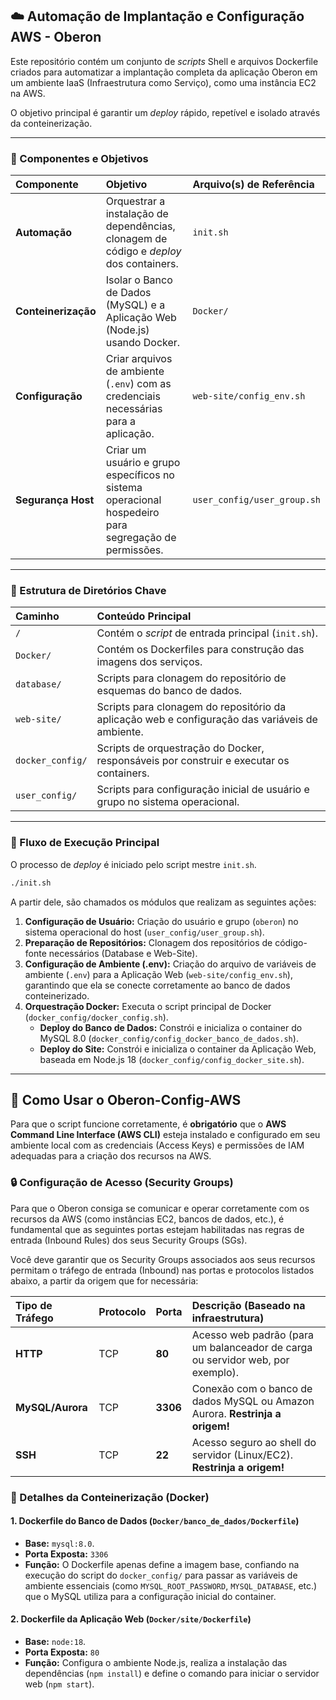 ## ☁️ Automação de Implantação e Configuração AWS - Oberon

Este repositório contém um conjunto de *scripts* Shell e arquivos Dockerfile criados para automatizar a implantação completa da aplicação Oberon em um ambiente IaaS (Infraestrutura como Serviço), como uma instância EC2 na AWS.

O objetivo principal é garantir um *deploy* rápido, repetível e isolado através da conteinerização.

-----

### 🎯 Componentes e Objetivos

| Componente | Objetivo | Arquivo(s) de Referência |
| :--- | :--- | :--- |
| **Automação** | Orquestrar a instalação de dependências, clonagem de código e *deploy* dos containers. | `init.sh` |
| **Conteinerização** | Isolar o Banco de Dados (MySQL) e a Aplicação Web (Node.js) usando Docker. | `Docker/` |
| **Configuração** | Criar arquivos de ambiente (`.env`) com as credenciais necessárias para a aplicação. | `web-site/config_env.sh` |
| **Segurança Host** | Criar um usuário e grupo específicos no sistema operacional hospedeiro para segregação de permissões. | `user_config/user_group.sh` |

-----

### 📂 Estrutura de Diretórios Chave

| Caminho | Conteúdo Principal |
| :--- | :--- |
| `/` | Contém o *script* de entrada principal (`init.sh`). |
| `Docker/` | Contém os Dockerfiles para construção das imagens dos serviços. |
| `database/` | Scripts para clonagem do repositório de esquemas do banco de dados. |
| `web-site/` | Scripts para clonagem do repositório da aplicação web e configuração das variáveis de ambiente. |
| `docker_config/` | Scripts de orquestração do Docker, responsáveis por construir e executar os containers. |
| `user_config/` | Scripts para configuração inicial de usuário e grupo no sistema operacional. |

-----

### 🚀 Fluxo de Execução Principal

O processo de *deploy* é iniciado pelo script mestre `init.sh`.

```bash
./init.sh
```

A partir dele, são chamados os módulos que realizam as seguintes ações:

1.  **Configuração de Usuário:** Criação do usuário e grupo (`oberon`) no sistema operacional do host (`user_config/user_group.sh`).
2.  **Preparação de Repositórios:** Clonagem dos repositórios de código-fonte necessários (Database e Web-Site).
3.  **Configuração de Ambiente (.env):** Criação do arquivo de variáveis de ambiente (`.env`) para a Aplicação Web (`web-site/config_env.sh`), garantindo que ela se conecte corretamente ao banco de dados conteinerizado.
4.  **Orquestração Docker:** Executa o script principal de Docker (`docker_config/docker_config.sh`).
      * **Deploy do Banco de Dados:** Constrói e inicializa o container do MySQL 8.0 (`docker_config/config_docker_banco_de_dados.sh`).
      * **Deploy do Site:** Constrói e inicializa o container da Aplicação Web, baseada em Node.js 18 (`docker_config/config_docker_site.sh`).

-----

## 🚀 Como Usar o Oberon-Config-AWS

Para que o script funcione corretamente, é **obrigatório** que o **AWS Command Line Interface (AWS CLI)** esteja instalado e configurado em seu ambiente local com as credenciais (Access Keys) e permissões de IAM adequadas para a criação dos recursos na AWS.

### 🔒 Configuração de Acesso (Security Groups)
Para que o Oberon consiga se comunicar e operar corretamente com os recursos da AWS (como instâncias EC2, bancos de dados, etc.), é fundamental que as seguintes portas estejam habilitadas nas regras de entrada (Inbound Rules) dos seus Security Groups (SGs).

Você deve garantir que os Security Groups associados aos seus recursos permitam o tráfego de entrada (Inbound) nas portas e protocolos listados abaixo, a partir da origem que for necessária:

| Tipo de Tráfego | Protocolo | Porta | Descrição (Baseado na infraestrutura) |
| :--- | :--- | :--- | :--- |
| **HTTP** | TCP | **80** | Acesso web padrão (para um balanceador de carga ou servidor web, por exemplo). |
| **MySQL/Aurora** | TCP | **3306** | Conexão com o banco de dados MySQL ou Amazon Aurora. **Restrinja a origem!** |
| **SSH** | TCP | **22** | Acesso seguro ao shell do servidor (Linux/EC2). **Restrinja a origem!** |


### 🐳 Detalhes da Conteinerização (Docker)

#### **1. Dockerfile do Banco de Dados** (`Docker/banco_de_dados/Dockerfile`)

  * **Base:** `mysql:8.0`.
  * **Porta Exposta:** `3306`
  * **Função:** O Dockerfile apenas define a imagem base, confiando na execução do script do `docker_config/` para passar as variáveis de ambiente essenciais (como `MYSQL_ROOT_PASSWORD`, `MYSQL_DATABASE`, etc.) que o MySQL utiliza para a configuração inicial do container.

#### **2. Dockerfile da Aplicação Web** (`Docker/site/Dockerfile`)

  * **Base:** `node:18`.
  * **Porta Exposta:** `80`
  * **Função:** Configura o ambiente Node.js, realiza a instalação das dependências (`npm install`) e define o comando para iniciar o servidor web (`npm start`).
